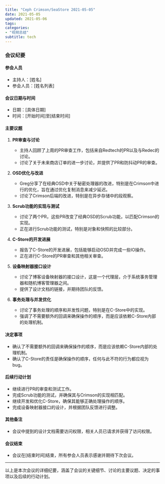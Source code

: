 ```yaml
---
title: "Ceph Crimson/SeaStore 2021-05-05"
date: 2021-05-05
updated: 2021-05-06
tags:
categories:
- "视频总结"
subtitle: tech
---
```



### 会议纪要

#### 参会人员
- 主持人：[姓名]
- 参会人员：[姓名列表]

#### 会议日期与时间
- 日期：[具体日期]
- 时间：[开始时间]至[结束时间]

#### 主要议题
1. **PR审查与讨论**
   - 主持人回顾了上周的PR审查工作，包括来自Redtech的PR以及与Redec的讨论。
   - 讨论了关于未来商店订单的进一步讨论，并提供了PR和防抖动PR的审查。

2. **OSD优化与改进**
   - Greg分享了在经典OSD中关于秘密处理器的改进，特别是在Crimson中进行的优化，旨在通过优化复制消息来减少延迟。
   - 讨论了Crimson后端的改进，特别是在异步存储中的段观察。

3. **Scrub功能的实现与测试**
   - 讨论了两个PR，这些PR改变了经典OSD的Scrub功能，以匹配Crimson的实现。
   - 正在进行Scrub功能的测试，特别是对象和快照的比较部分。

4. **C-Store的开发进展**
   - 报告了C-Store的开发进展，包括能够启动OSD并完成一些IO操作。
   - 正在进行C-Store的PR审查和其他相关审查。

5. **设备映射器接口设计**
   - 讨论了博客设备映射器的接口设计，这是一个代理层，介于系统事务管理器和随机博客管理器之间。
   - 提供了设计文档的链接，并期待团队的反馈。

6. **事务处理与并发优化**
   - 讨论了事务处理的顺序和并发性问题，特别是在C-Store中的实现。
   - 强调了不需要额外的回调来确保操作的顺序，而是应该依赖C-Store内部的处理机制。

#### 决定事项
- 确认了不需要额外的回调来确保操作的顺序，而是应该依赖C-Store内部的处理机制。
- 确认了C-Store的责任是确保操作的顺序，任何与此不符的行为都应视为bug。

#### 后续行动计划
- 继续进行PR的审查和测试工作。
- 完成Scrub功能的测试，并确保其与Crimson的实现相匹配。
- 继续开发和优化C-Store，确保其能够正确处理操作的顺序。
- 完成设备映射器接口的设计，并根据团队反馈进行调整。

#### 其他备注
- 会议中提到的设计文档需要访问权限，相关人员已请求并获得了访问权限。

#### 会议结束
- 会议在[结束时间]结束，所有参会人员表示感谢并期待下次会议。

---

以上是本次会议的详细纪要，涵盖了会议的关键细节、讨论的主要议题、决定的事项以及后续的行动计划。